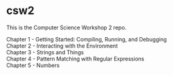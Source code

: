 # csw2

This is the Computer Science Workshop 2 repo.

Chapter 1 - Getting Started: Compiling, Running, and Debugging    
Chapter 2 - Interacting with the Environment     
Chapter 3 - Strings and Things     
Chapter 4 - Pattern Matching with Regular Expressions     
Chapter 5 - Numbers     

